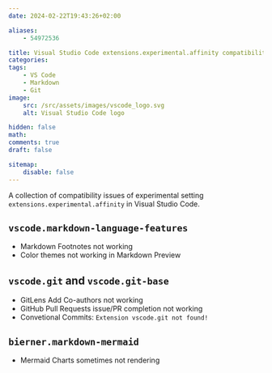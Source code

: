 ```yaml
---
date: 2024-02-22T19:43:26+02:00

aliases:
    - 54972536

title: Visual Studio Code extensions.experimental.affinity compatibility issues
categories:
tags:
    - VS Code
    - Markdown
    - Git
image:
    src: /src/assets/images/vscode_logo.svg
    alt: Visual Studio Code logo

hidden: false
math:
comments: true
draft: false

sitemap:
    disable: false
---
```


A collection of compatibility issues of experimental setting `extensions.experimental.affinity` in Visual Studio Code.
<!--more-->

## `vscode.markdown-language-features`

- Markdown Footnotes not working
- Color themes not working in Markdown Preview

## `vscode.git` and `vscode.git-base`

- GitLens Add Co-authors not working
- GitHub Pull Requests issue/PR completion not working
- Convetional Commits: `Extension vscode.git not found!`

## `bierner.markdown-mermaid`

- Mermaid Charts sometimes not rendering
